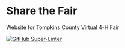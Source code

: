 # Share the Fair
Website for Tompkins County Virtual 4-H Fair

[![GitHub Super-Linter](https://github.com/alfilo/share-the-fair/workflows/Lint%20Code%20Base/badge.svg)](https://github.com/marketplace/actions/super-linter)
